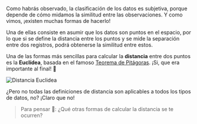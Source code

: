 Como habrás observado, la clasificación de los datos es subjetiva, porque depende de cómo midamos la similitud entre las observaciones. Y como vimos, ¡existen muchas formas de hacerlo! 

Una de ellas consiste en asumir que los datos son puntos en el espacio, por lo que si se define la distancia entre los puntos y se mide la separación entre dos registros, podrá obtenerse la similitud entre estos. 

Una de las formas más sencillas para calcular la **distancia**  entre dos puntos es la **Euclídea**, basada en el famoso [Teorema de Pitágoras](https://es.wikipedia.org/wiki/Teorema_de_Pit%C3%A1goras). ¡Si, que era importante al final! 📐

![Distancia Euclidea](./dist_euclídea.gif)


¿Pero no todas las definiciones de distancia son aplicables a todos los tipos de datos, no? ¡Claro que no! 

> Para pensar 🤔: ¿Qué otras formas de calcular la distancia se te ocurren?
